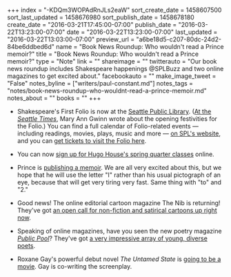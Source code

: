 +++
index = "-KDQm3WOPAdRnJLs2eaW"
sort_create_date = 1458607500
sort_last_updated = 1458676980
sort_publish_date = 1458678180
create_date = "2016-03-21T17:45:00-07:00"
publish_date = "2016-03-22T13:23:00-07:00"
date = "2016-03-22T13:23:00-07:00"
last_updated = "2016-03-22T13:03:00-07:00"
preview_url = "a6be18d5-c207-80dc-24d2-84be6ddbed6d"
name = "Book News Roundup: Who wouldn't read a Prince memoir?"
title = "Book News Roundup: Who wouldn't read a Prince memoir?"
type = "Note"
link = ""
shareimage = ""
twitterauto = "Our book news roundup includes Shakespeare happenings @SPLBuzz and two online magazines to get excited about."
facebookauto = ""
make_image_tweet = "False"
notes_byline = ["writers/paul-constant.md"]
notes_tags = "notes/book-news-roundup-who-wouldnt-read-a-prince-memoir.md"
notes_about = ""
books = ""
+++
* Shakespeare's First Folio is now at the [Seattle Public Library](http://www.spl.org/library-collection/first-folio). ([At the *Seattle Times*](http://www.seattletimes.com/entertainment/books/shakespeares-first-folio-is-receiving-visitors-at-the-seattle-public-library/), Mary Ann Gwinn wrote about the opening festivities for the Folio.) You can find a full calendar of Folio-related events — including readings, movies, plays, music and more — [on SPL's website](http://www.spl.org/library-collection/first-folio/calendar), and you can [get tickets to visit the Folio here](http://www.brownpapertickets.com/event/2486090).

* You can now [sign up for Hugo House's spring quarter classes](https://hugohouse.org/classes/course-catalog/?hh_course_genre=&hh_course_type=&hh_course_term=1164) online.

* Prince is [publishing a memoir](http://www.vogue.com/13418497/prince-memoir-announcement/). We are all very excited about this, but we hope that he will use the letter "I" rather than his usual pictograph of an eye, because that will get very tiring very fast. Same thing with "to" and "2."

* Good news! The online editorial cartoon magazine The Nib is returning! They've got [an open call for non-fiction and satirical cartoons up right now](https://medium.com/@MattBors/pitch-your-comics-to-the-nib-a8f0dde2bf3f#.f9ze7htx4).

* Speaking of online magazines, have you seen the new poetry magazine [*Public Pool*](http://www.publicpool.org/)? They've got [a very impressive array of young, diverse poets](http://www.publicpool.org/).

* Roxane Gay's powerful debut novel *The Untamed State* is [going to be a movie](http://deadline.com/2016/03/gugu-mbatha-raw-to-star-gina-prince-bythewood-to-helm-an-untamed-state-1201724469/). Gay is co-writing the screenplay.